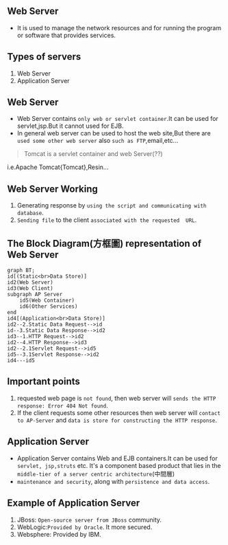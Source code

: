 ## Web Server

- It is used to manage the network resources and for running the program or software that provides services.

## Types of servers

1. Web Server
2. Application Server

## Web Server

- Web Server contains `only web or servlet container`.It can be used for servlet,jsp.But it cannot used for EJB.
- In general web server can be used to host the web site,But there are `used some other web server` also `such as FTP`,email,etc...

> Tomcat is a servlet container and web Server(??)

i.e.Apache Tomcat{Tomcat},Resin...

## Web Server Working

1. Generating response by `using the script and communicating with database`.
2. `Sending file` to the client `associated with the requested  URL`.

## The Block Diagram(方框圖) representation of Web Server

```mermaid
graph BT;
id[(Static<br>Data Store)]
id2(Web Server)
id3(Web Client)
subgraph AP Server
    id5(Web Container)
    id6(Other Services)
end
id4[(Application<br>Data Store)]
id2--2.Static Data Request-->id
id--3.Static Data Response-->id2
id3--1.HTTP Request-->id2
id2--4.HTTP Response-->id3
id2--2.1Servlet Request-->id5
id5--3.1Servlet Response-->id2
id4---id5
```

## Important points

1. requested web page is `not found`, then web server will `sends the HTTP response: Error 404 Not found`.
2. If the client requests some other resources then web server will `contact to AP-Server` and `data is store for constructing the HTTP response`.

## Application Server

- Application Server contains Web and EJB containers.It can be used for `servlet, jsp,struts` etc. It's a component based product that lies in the `middle-tier of a server centric architecture`(中間層)
- `maintenance and security`, along with `persistence and data access`.

## Example of Application Server

1. JBoss: `Open-source server from JBoss` community.
2. WebLogic:`Provided by Oracle`. It more secured.
3. Websphere: Provided by IBM.
